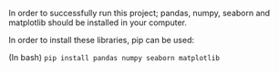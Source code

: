 In order to successfully run this project; pandas, numpy, seaborn and matplotlib should be installed in your computer. 

In order to install these libraries, pip can be used:

(In bash) `pip install pandas numpy seaborn matplotlib`
